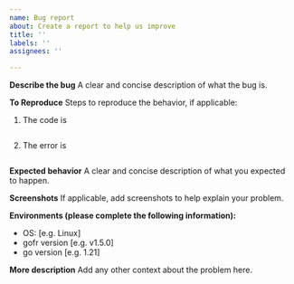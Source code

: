 ```yaml
---
name: Bug report
about: Create a report to help us improve
title: ''
labels: ''
assignees: ''

---
```



**Describe the bug**
A clear and concise description of what the bug is.

**To Reproduce**
Steps to reproduce the behavior, if applicable:

1. The code is

   ```go
   
   ```

2. The error is

   ```
   
   ```

**Expected behavior**
A clear and concise description of what you expected to happen.

**Screenshots**
If applicable, add screenshots to help explain your problem.

**Environments (please complete the following information):**
- OS: [e.g. Linux]
- gofr version [e.g. v1.5.0]
- go version [e.g. 1.21]

**More description**
Add any other context about the problem here.
